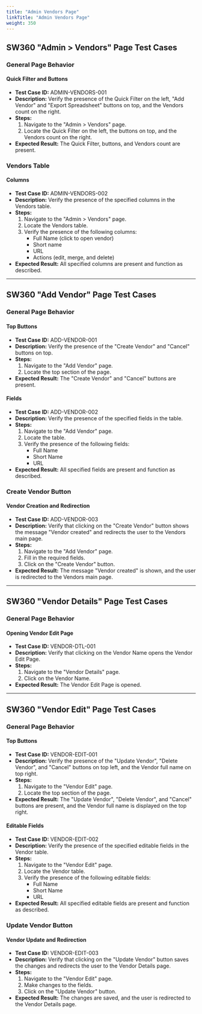 ```yaml
---
title: "Admin Vendors Page"
linkTitle: "Admin Vendors Page"
weight: 350
---
```


## SW360 "Admin > Vendors" Page Test Cases

### General Page Behavior

#### Quick Filter and Buttons
- **Test Case ID:** ADMIN-VENDORS-001
- **Description:** Verify the presence of the Quick Filter on the left, "Add Vendor" and "Export Spreadsheet" buttons on top, and the Vendors count on the right.
- **Steps:**
    1. Navigate to the "Admin > Vendors" page.
    2. Locate the Quick Filter on the left, the buttons on top, and the Vendors count on the right.
- **Expected Result:** The Quick Filter, buttons, and Vendors count are present.

### Vendors Table

#### Columns
- **Test Case ID:** ADMIN-VENDORS-002
- **Description:** Verify the presence of the specified columns in the Vendors table.
- **Steps:**
    1. Navigate to the "Admin > Vendors" page.
    2. Locate the Vendors table.
    3. Verify the presence of the following columns:
        - Full Name (click to open vendor)
        - Short name
        - URL
        - Actions (edit, merge, and delete)
- **Expected Result:** All specified columns are present and function as described.

---

## SW360 "Add Vendor" Page Test Cases

### General Page Behavior

#### Top Buttons
- **Test Case ID:** ADD-VENDOR-001
- **Description:** Verify the presence of the "Create Vendor" and "Cancel" buttons on top.
- **Steps:**
    1. Navigate to the "Add Vendor" page.
    2. Locate the top section of the page.
- **Expected Result:** The "Create Vendor" and "Cancel" buttons are present.

#### Fields
- **Test Case ID:** ADD-VENDOR-002
- **Description:** Verify the presence of the specified fields in the table.
- **Steps:**
    1. Navigate to the "Add Vendor" page.
    2. Locate the table.
    3. Verify the presence of the following fields:
        - Full Name
        - Short Name
        - URL
- **Expected Result:** All specified fields are present and function as described.

### Create Vendor Button

#### Vendor Creation and Redirection
- **Test Case ID:** ADD-VENDOR-003
- **Description:** Verify that clicking on the "Create Vendor" button shows the message "Vendor created" and redirects the user to the Vendors main page.
- **Steps:**
    1. Navigate to the "Add Vendor" page.
    2. Fill in the required fields.
    3. Click on the "Create Vendor" button.
- **Expected Result:** The message "Vendor created" is shown, and the user is redirected to the Vendors main page.

---

## SW360 "Vendor Details" Page Test Cases

### General Page Behavior

#### Opening Vendor Edit Page
- **Test Case ID:** VENDOR-DTL-001
- **Description:** Verify that clicking on the Vendor Name opens the Vendor Edit Page.
- **Steps:**
    1. Navigate to the "Vendor Details" page.
    2. Click on the Vendor Name.
- **Expected Result:** The Vendor Edit Page is opened.

---

## SW360 "Vendor Edit" Page Test Cases

### General Page Behavior

#### Top Buttons
- **Test Case ID:** VENDOR-EDIT-001
- **Description:** Verify the presence of the "Update Vendor", "Delete Vendor", and "Cancel" buttons on top left, and the Vendor full name on top right.
- **Steps:**
    1. Navigate to the "Vendor Edit" page.
    2. Locate the top section of the page.
- **Expected Result:** The "Update Vendor", "Delete Vendor", and "Cancel" buttons are present, and the Vendor full name is displayed on the top right.

#### Editable Fields
- **Test Case ID:** VENDOR-EDIT-002
- **Description:** Verify the presence of the specified editable fields in the Vendor table.
- **Steps:**
    1. Navigate to the "Vendor Edit" page.
    2. Locate the Vendor table.
    3. Verify the presence of the following editable fields:
        - Full Name
        - Short Name
        - URL
- **Expected Result:** All specified editable fields are present and function as described.

### Update Vendor Button

#### Vendor Update and Redirection
- **Test Case ID:** VENDOR-EDIT-003
- **Description:** Verify that clicking on the "Update Vendor" button saves the changes and redirects the user to the Vendor Details page.
- **Steps:**
    1. Navigate to the "Vendor Edit" page.
    2. Make changes to the fields.
    3. Click on the "Update Vendor" button.
- **Expected Result:** The changes are saved, and the user is redirected to the Vendor Details page.
